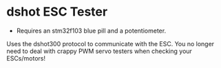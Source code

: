 # dshot ESC Tester

- Requires an stm32f103 blue pill and a potentiometer.

Uses the dshot300 protocol to communicate with the ESC.  You no longer need to deal with crappy PWM servo testers when checking your ESCs/motors!
